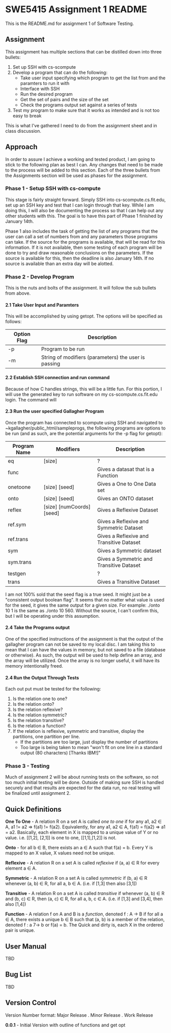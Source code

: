 # SWE5415 Assignment 1 README

This is the README.md for assignment 1 of Software Testing.

## Assignment

This assignment has multiple sections that can be distilled down into three bullets:
1. Set up SSH with cs-scompute
2. Develop a program that can do the following:
   * Take user input specifying which program to get the list from and the paramters to run it with
   * Interface with SSH
   * Run the desired program
   * Get the set of pairs and the size of the set
   * Check the programs output set against a series of tests
3. Test my program to make sure that it works as intended and is not too easy to break 

This is what I've gathered I need to do from the assignment sheet and in class discussion.

## Approach

In order to assure I achieve a working and tested product, I am going to stick to the following plan as best I can.  Any changes that need to be made to the process will be added to this section. Each of the three bullets from the Assignments section will be used as phases for the assignment.

### Phase 1 - Setup SSH with cs-compute
This stage is fairly straight forward. Simply SSH into cs-scompute.cs.fit.edu, set up an SSH key and test that I can login through that key. While I am doing this, I will also be documenting the process so that I can help out any other students with this. The goal is to have this part of Phase 1 finished by January 14th.

Phase 1 also includes the task of getting the list of any programs that the user can call a set of numbers from and any parameters those programs can take. If the source for the programs is available, that will be read for this information. If it is not available, then some testing of each program will be done to try and draw reasonable conclusions on the parameters. If the source is available for this, then the deadline is also January 14th. If no source is available than an extra day will be alotted.

### Phase 2 - Develop Program
This is the nuts and bolts of the assignment. It will follow the sub bullets from above.

#### 2.1 Take User Input and Paramters
This will be accomplished by using getopt. The options will be specified as follows:

Option Flag | Description
----------- | -----------
-p          | Program to be run
-m          | String of modifiers (parameters) the user is passing


#### 2.2 Establish SSH connection and run command
Because of how C handles strings, this will be a little fun. For this portion, I will use the generated key to run software on my cs-scompute.cs.fit.edu login. The command will 

#### 2.3 Run the user specified Gallagher Program

Once the program has connected to scompute using SSH and navigated to ~kgallagher/public_html/sampleprogs, the following programs are options to be run (and as such, are the potential arguments for the -p flag for getopt):

Program Name | Modifiers            | Description
------------ | --------------------              | -----------
eq           | \[size\]                          | ?
func         |                                   | Gives a datasat that is a Function
onetoone     | \[size\] \[seed\]                 | Gives a One to One Data set
onto         | \[size\] \[seed\]                 | Gives an ONTO dataset
reflex       | \[size\] \[numCoords\] \[seed\]   | Gives a Reflexive Dataset
ref.sym      |                                   | Gives a Reflexive and Symmetric Dataset
ref.trans    |                                   | Gives a Reflexive and Transitive Dataset
sym          |                                   | Gives a Symmetric dataset
sym.trans    |                                   | Gives a Symmetric and Transitive Dataset
testgen      |                                   | ?
trans        |                                   | Gives a Transitive Dataset

I am not 100% sold that the seed flag is a true seed. It might just be a "consistent output boolean flag". It seems that no matter what value is used for the seed, it gives the same output for a given size.  For example: ./onto 10 1 is the same as ./onto 10 560. Without the source, I can't confirm this, but I will be operating under this assumption.

#### 2.4 Take the Programs output
One of the specified instructions of the assignment is that the output of the gallagher program can not be saved to my local disc. I am taking this to mean that I can have the values in memory, but not saved to a file (database or otherwise). As such, the output will be used to help define an array, and the array will be utilized. Once the array is no longer useful, it will have its memory intentionally freed.

#### 2.4 Run the Output Through Tests
Each out put must be tested for the following:
1. Is the relation one to one?
2. Is the relation onto?
3. Is the relation reflexive?
4. Is the relation symmetric?
5. Is the relation transitive?
6. Is the relation a function?
7. If the relation is reflexive, symmetric and transitive, display the partitions, one partition per line.
   - If the partitions are too large, just display the number of partitions
   - Too large is being taken to mean "won't fit on one line in a standard output (80 characters) \[Thanks IBM!\]"

### Phase 3 - Testing
Much of assignment 2 will be about running tests on the software, so not too much initial testing will be done. Outside of making sure SSH is handled securely and that results are expected for the data run, no real testing will be finalized until assignment 2.

## Quick Definitions
**One To One** - A relation R on a set A is called *one to one* if for any a1, a2 ∈ A, a1 != a2 ⇒ f(a1) != f(a2). Equivalently, for any a1, a2 ∈ A, f(a1) = f(a2) ⇒ a1 = a2. Basically, each element in X is mapped to a unique value of Y or no value. i.e. \[\[1,2\], \[2,1\]\] is one to one, \[\[1,1\],\[1,2\]\] is not.

**Onto** - for all b ∈ B, there exists an a ∈ A such that f(a) = b.   Every Y is mapped to an X value, X values need not be unique.

**Reflexive** - A relation R on a set A is called *reflexive* if (a, a) ∈ R for every element a ∈ A.

**Symmetric** - A relation R on a set A is called *symmetric* if (b, a) ∈ R whenever (a, b) ∈ R, for all a, b ∈ A. (i.e. if \[1,3\] then also \[3,1\])

**Transitive** - A relation R on a set A is called *transitive* if whenever (a, b) ∈ R and (b, c) ∈ R, then (a, c) ∈ R, for all a, b, c ∈ A. (i.e. if \[1,3\] and \[3,4\], then also \[1,4\])

**Function** - A relation f on A and B is a *function*, denoted f : A → B if for all a ∈ A, there exists a unique b ∈ B such that (a, b) is a member of the relation, denoted f : a 7→ b or f(a) = b. The Quick and dirty is, each X in the ordered pair is unique.

## User Manual
TBD

## Bug List
TBD

## Version Control
Version Number format: Major Release . Minor Release . Work Release

**0.0.1** - Initial Version with outline of functions and get opt